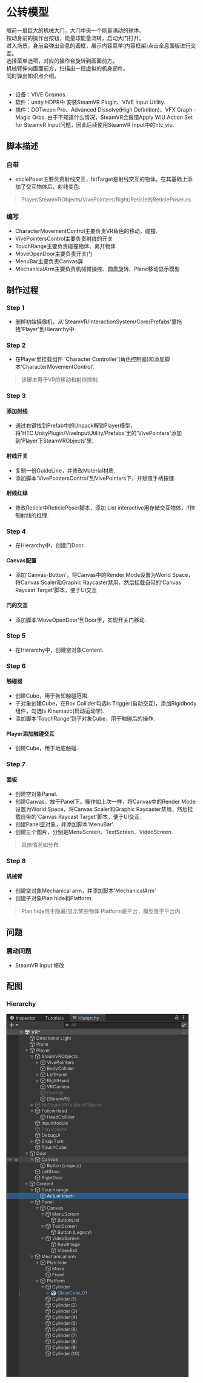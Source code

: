 # 公转模型
眼前一扇巨大的机械大门，大门中央一个能量涌动的球体。<br>
按动身前的操作台按钮，能量球能量流转，启动大门打开。<br>
进入场景，身前会弹出全息的画框，展示内容菜单(内容框架)点击全息面板进行交互。<br>
选择菜单选项，对应的操作台旋转到画面前方。<br>
机械臂伸向画面前方，扫描出一段虚拟的机身部件。<br>
同时弹出知识点介绍。
##
* 设备：VIVE Cosmos.
* 软件：unity HDPR中 安装SteamVR Plugin、VIVE Input Utility.
* 插件：DOTween Pro、Advanced Dissolve(High Definition)、VFX Graph - Magic Orbs.
由于不知道什么情况，SteamVR会报错Apply WlU Action Set for SteamvR Input问题，因此后续使用SteamVR Input中的htc_viu.

## 脚本描述
### 自带
* eticlePoser主要负责射线交互，hitTarget是射线交互的物体。在其基础上添加了交互物体后，射线变色.
> Player/SteamVRObjects/VivePointers/Right/Reticle的ReticlePoser.cs
### 编写
* CharacterMovementControl主要负责VR角色的移动，碰撞.
* VivePointersControl主要负责射线的开关
* TouchRange主要负责碰撞物体、离开物体
* MoveOpenDoor主要负责开关门
* MenuBar主要负责Canvas屏
* MechanicalArm主要负责机械臂操控、圆盘旋转、Plane移动显示模型

 

## 制作过程

### Step 1

* 删掉初始摄像机，从'SteamVR/InteractionSystem/Core/Prefabs'里拖拽'Player'到Hierarchy中.

### Step 2

* 在Player里挂载组件 'Character Controller'(角色控制器)和添加脚本'CharacterMovementControl'.
>该脚本用于VR的移动和射线控制.

### Step 3

#### 添加射线
* 通过右键找到Prefab中的Unpack解锁Player模型，将'HTC.UnityPlugin/ViveInputUtility/Prefabs'里的'VivePointers'添加到'Player下SteamVRObjects'里.
#### 射线开关
* 复制一份GuideLine，并修改Material材质.<br>
* 添加脚本'VivePointersControl'到VivePointers下，并赋值手柄按键.
#### 射线红绿
* 修改Reticle中ReticlePoser脚本，添加 List<GameObject> interactive用存储交互物体，if控制射线的红绿.

### Step 4
* 在Hierarchy中，创建门Door.
#### Canvas配置
* 添加'Canvas-Button'，将Canvas中的Render Mode设置为World Space，将Canvas Scaler和Graphic Raycaster禁用，然后挂载自带的'Canvas Raycast Target'脚本，便于UI交互
#### 门的交互
* 添加脚本'MoveOpenDoor'到Door里，实现开关门移动.

### Step 5
* 在Hierarchy中，创建空对象Content.

### Step 6

#### 触碰器
* 创建Cube，用于告知触碰范围.<br>
* 子对象创建Cube，在Box Collider勾选Is Trigger(启动交互)，添加Rigidbody组件，勾选Is Kinematic(启动运动学).<br>
* 添加脚本'TouchRange'到子对象Cube，用于触碰后的操作.
#### Player添加触碰交互
* 创建Cube，用于地底触碰.

### Step 7

#### 面板
* 创建空对象Panel.
* 创建Canvas，放于Panel下。操作如上次一样，将Canvas中的Render Mode设置为World Space，将Canvas Scaler和Graphic Raycaster禁用，然后挂载自带的'Canvas Raycast Target'脚本，便于UI交互.<br>
* 创建Panel空对象，并添加脚本'MenuBar'.<br>
* 创建三个图片，分别是MenuScreen、TextScreen、VideoScreen.
>具体情况如分布

### Step 8

#### 机械臂
* 创建空对象Mechanical arm，并添加脚本'MechanicalArm'
* 创建子对象Plan hide和Platform
>Plan hide用于隐藏/显示某些物体
>Platform是平台，模型放于平台内

## 问题
### 震动问题
* SteamVR Input 修改

## 配图
### Hierarchy
![图片描述](Image/Hierarchy.png)
